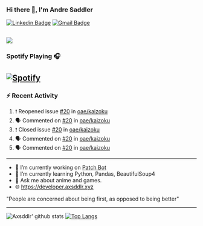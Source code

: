 ### Hi there 👋, I'm Andre Saddler
[![Linkedin Badge](https://img.shields.io/badge/-andrexsaddler-blue?style=flat-square&logo=Linkedin&logoColor=white&link=https://www.linkedin.com/in/andrexsaddler/)](https://www.linkedin.com/in/andrexsaddler/)
[![Gmail Badge](https://img.shields.io/badge/-contact@rehkloos.com-c14438?style=flat-square&logo=Gmail&logoColor=white&link=mailto:contact@rehkloos.com)](mailto:contact@rehkloos.com)

![](https://komarev.com/ghpvc/?username=axsddlr&color=dc143c)
---
### Spotify Playing 🎧

[![Spotify](https://novatorem.rehkloos.vercel.app/api/spotify)](https://open.spotify.com/user/Rehkloos)
---

### :zap: Recent Activity

<!--START_SECTION:activity-->
1. ❗️ Reopened issue [#20](https://github.com/oae/kaizoku/issues/20) in [oae/kaizoku](https://github.com/oae/kaizoku)
2. 🗣 Commented on [#20](https://github.com/oae/kaizoku/issues/20) in [oae/kaizoku](https://github.com/oae/kaizoku)
3. ❗️ Closed issue [#20](https://github.com/oae/kaizoku/issues/20) in [oae/kaizoku](https://github.com/oae/kaizoku)
4. 🗣 Commented on [#20](https://github.com/oae/kaizoku/issues/20) in [oae/kaizoku](https://github.com/oae/kaizoku)
5. 🗣 Commented on [#20](https://github.com/oae/kaizoku/issues/20) in [oae/kaizoku](https://github.com/oae/kaizoku)
<!--END_SECTION:activity-->

---

- 🔭 I’m currently working on [Patch Bot](https://github.com/axsddlr/patch_bot)
- 🌱 I’m currently learning Python, Pandas, BeautifulSoup4
- 💬 Ask me about anime and games.
- 🌐 https://developer.axsddlr.xyz

"People are concerned about being first, as opposed to being better"

---
![Axsddlr' github stats](https://github-readme-stats.vercel.app/api?username=axsddlr&count_private=true)
[![Top Langs](https://github-readme-stats.vercel.app/api/top-langs/?username=axsddlr&layout=compact)](https://github.com/anuraghazra/github-readme-stats)

